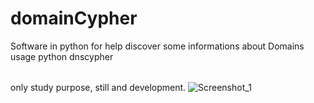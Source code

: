 # domainCypher
Software in python for help discover some informations about Domains
usage python dnscypher <option> <domain> <wordlist>

only study purpose, still and development.
![Screenshot_1](https://github.com/secr3t0/domainCypher/assets/97242646/1b09f81b-3851-4dab-8e59-77ba63a2b8cd)
